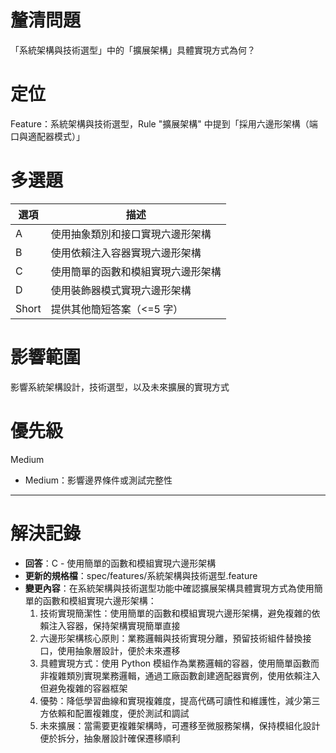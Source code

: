 # 釐清問題

「系統架構與技術選型」中的「擴展架構」具體實現方式為何？

# 定位

Feature：系統架構與技術選型，Rule "擴展架構" 中提到「採用六邊形架構（端口與適配器模式）」

# 多選題

| 選項 | 描述 |
|--------|-------------|
| A | 使用抽象類別和接口實現六邊形架構 |
| B | 使用依賴注入容器實現六邊形架構 |
| C | 使用簡單的函數和模組實現六邊形架構 |
| D | 使用裝飾器模式實現六邊形架構 |
| Short | 提供其他簡短答案（<=5 字） |

# 影響範圍

影響系統架構設計，技術選型，以及未來擴展的實現方式

# 優先級

Medium
- Medium：影響邊界條件或測試完整性

---

# 解決記錄

- **回答**：C - 使用簡單的函數和模組實現六邊形架構
- **更新的規格檔**：spec/features/系統架構與技術選型.feature
- **變更內容**：在系統架構與技術選型功能中確認擴展架構具體實現方式為使用簡單的函數和模組實現六邊形架構：
  1. 技術實現簡潔性：使用簡單的函數和模組實現六邊形架構，避免複雜的依賴注入容器，保持架構實現簡單直接
  2. 六邊形架構核心原則：業務邏輯與技術實現分離，預留技術組件替換接口，使用抽象層設計，便於未來遷移
  3. 具體實現方式：使用 Python 模組作為業務邏輯的容器，使用簡單函數而非複雜類別實現業務邏輯，通過工廠函數創建適配器實例，使用依賴注入但避免複雜的容器框架
  4. 優勢：降低學習曲線和實現複雜度，提高代碼可讀性和維護性，減少第三方依賴和配置複雜度，便於測試和調試
  5. 未來擴展：當需要更複雜架構時，可遷移至微服務架構，保持模組化設計便於拆分，抽象層設計確保遷移順利
